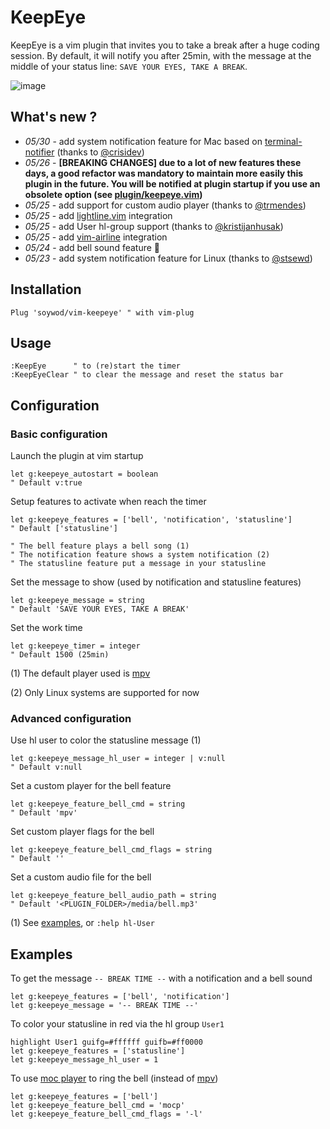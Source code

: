# KeepEye

KeepEye is a vim plugin that invites you to take a break after a huge coding session. By default, it will notify you after 25min, with the message at the middle of your status line: `SAVE YOUR EYES, TAKE A BREAK`.

![image](https://user-images.githubusercontent.com/10437171/40429072-0ca8f20e-5ea2-11e8-8e19-0a1a0728caf1.png)

## What's new ?

 - *05/30* - add system notification feature for Mac based on [terminal-notifier](https://github.com/julienXX/terminal-notifier) (thanks to [@crisidev](https://github.com/crisidev))
 - *05/26* - **[BREAKING CHANGES] due to a lot of new features these days, a good refactor was mandatory to maintain more easily this plugin in the future. You will be notified at plugin startup if you use an obsolete option (see [plugin/keepeye.vim](https://github.com/soywod/vim-keepeye/blob/177b77d688119bc84cb0c41e91f30e0f99ebbe9a/plugin/keepeye.vim#L30-L54))**
 - *05/25* - add support for custom audio player (thanks to [@trmendes](https://github.com/trmendes))
 - *05/25* - add [lightline.vim](https://github.com/itchyny/lightline.vim) integration
 - *05/25* - add User hl-group support (thanks to [@kristijanhusak](https://github.com/kristijanhusak))
 - *05/25* - add [vim-airline](https://github.com/vim-airline/vim-airline) integration
 - *05/24* - add bell sound feature :bell:
 - *05/23* - add system notification feature for Linux (thanks to [@stsewd](https://github.com/stsewd))

## Installation

```viml
Plug 'soywod/vim-keepeye' " with vim-plug
```

## Usage

```viml
:KeepEye      " to (re)start the timer
:KeepEyeClear " to clear the message and reset the status bar
```

## Configuration
### Basic configuration

Launch the plugin at vim startup

```viml
let g:keepeye_autostart = boolean
" Default v:true
```

Setup features to activate when reach the timer

```viml
let g:keepeye_features = ['bell', 'notification', 'statusline']
" Default ['statusline']

" The bell feature plays a bell song (1)
" The notification feature shows a system notification (2)
" The statusline feature put a message in your statusline
```

Set the message to show (used by notification and statusline features)

```viml
let g:keepeye_message = string
" Default 'SAVE YOUR EYES, TAKE A BREAK'
```

Set the work time

```viml
let g:keepeye_timer = integer
" Default 1500 (25min)
```

(1) The default player used is [mpv](https://mpv.io/)

(2) Only Linux systems are supported for now

### Advanced configuration

Use hl user to color the statusline message (1)

```viml
let g:keepeye_message_hl_user = integer | v:null
" Default v:null
```

Set a custom player for the bell feature

```viml
let g:keepeye_feature_bell_cmd = string
" Default 'mpv'
```

Set custom player flags for the bell

```viml
let g:keepeye_feature_bell_cmd_flags = string
" Default ''
```

Set a custom audio file for the bell

```viml
let g:keepeye_feature_bell_audio_path = string
" Default '<PLUGIN_FOLDER>/media/bell.mp3'
```

(1) See [examples](#examples), or `:help hl-User`

## Examples

To get the message `-- BREAK TIME --` with a notification and a bell sound

```viml
let g:keepeye_features = ['bell', 'notification']
let g:keepeye_message = '-- BREAK TIME --'
```

To color your statusline in red via the hl group `User1`

```viml
highlight User1 guifg=#ffffff guifb=#ff0000
let g:keepeye_features = ['statusline']
let g:keepeye_message_hl_user = 1
```

To use [moc player](http://moc.daper.net/) to ring the bell (instead of [mpv](https://mpv.io/))

```viml
let g:keepeye_features = ['bell']
let g:keepeye_feature_bell_cmd = 'mocp'
let g:keepeye_feature_bell_cmd_flags = '-l'
```

